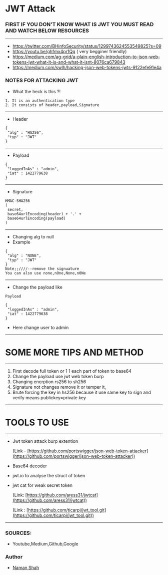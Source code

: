 # JWT Attack

### FIRST IF YOU DON'T KNOW WHAT IS JWT YOU MUST READ AND WATCH BELOW RESOURCES
-----------------------------------------------------------------------
* https://twitter.com/BHinfoSecurity/status/1299743624553549825?s=09
* https://youtu.be/ghfmx4pr1Qg ( very begginer friendly)
* https://medium.com/ag-grid/a-plain-english-introduction-to-json-web-tokens-jwt-what-it-is-and-what-it-isnt-8076ca679843
* https://medium.com/swlh/hacking-json-web-tokens-jwts-9122efe91e4a
 
### NOTES FOR ATTACKING JWT
* What the heck is this ?!
```
1. It is an authentication type 
2. It consists of header,payload,Signature
```
---------------------------------------------------------------------------------
* Header 	
```
{
 "alg" : "HS256",
 "typ" : "JWT"
}
```
-------------------------------------------------------------------
* Payload 	
```
{
 "loggedInAs" : "admin",
 "iat" : 1422779638
}
```
-----------------------------------------------------------------------------
* Signature 	
```
HMAC-SHA256
(
 secret,
 base64urlEncoding(header) + '.' +
 base64urlEncoding(payload)
)
```
-----------------------------------------------
* Changing alg to null 
* Example
```
{
 "alg" : "NONE",
 "typ" : "JWT"
}
Note;;////--remove the signuature
You can also use none,nOne,None,n0Ne
```
-------------
* Change the payload like 
```
Payload 	

{
 "loggedInAs" : "admin", 
 "iat" : 1422779638
}
```
* Here change user to admin
----------------------------------------------------
 # SOME MORE TIPS AND METHOD
 --------------------------------------------------------
 1. First decode full token or 1 1 each part of token to base64
 2. Change the payload use jwt web token burp
 3. Changing encrption  rs256 to sh256
 4. Signature not changes remove it or temper it,
 5. Brute forcing the key in hs256 because it use same key to sign and verify means publickey=private key
 ---------------------------------------------------------------------------------------------------
 # TOOLS TO USE
 -----------------------------------------------------------------------------------------------
 * Jwt token attack burp extention
 
      (Link - [https://github.com/portswigger/json-web-token-attacker](https://github.com/portswigger/json-web-token-attacker))
 * Base64 decoder
 * jwt.io to analyse the struct of token
 * jwt cat for weak secret token
      
      (Link: [https://github.com/aress31/jwtcat](https://github.com/aress31/jwtcat))
      
      (Link : [https://github.com/ticarpi/jwt_tool.git](https://github.com/ticarpi/jwt_tool.git))

---------------------------------------------------------------------------------------------------------------------------
### SOURCES: 
* Youtube,Medium,Github,Google
### Author
* [Naman Shah](https://twitter.com/naman_1910)
 
